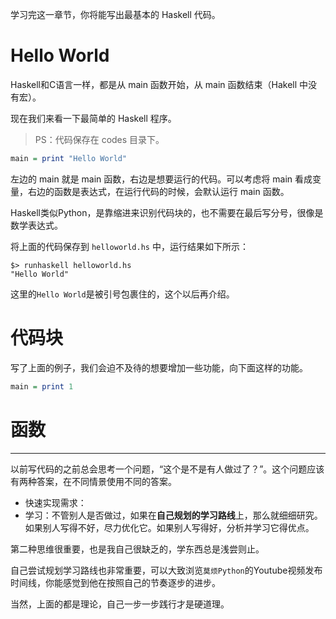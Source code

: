 
学习完这一章节，你将能写出最基本的 Haskell 代码。

# Hello World

Haskell和C语言一样，都是从 main 函数开始，从 main 函数结束（Hakell 中没有宏）。

现在我们来看一下最简单的 Haskell 程序。
> PS：代码保存在 codes 目录下。
```haskell
main = print "Hello World"
```
左边的 main 就是 main 函数，右边是想要运行的代码。可以考虑将 main 看成变量，右边的函数是表达式，在运行代码的时候，会默认运行 main 函数。

Haskell类似Python，是靠缩进来识别代码块的，也不需要在最后写分号，很像是数学表达式。

将上面的代码保存到 `helloworld.hs` 中，运行结果如下所示：
```
$> runhaskell helloworld.hs 
"Hello World"
```
这里的`Hello World`是被引号包裹住的，这个以后再介绍。

# 代码块

写了上面的例子，我们会迫不及待的想要增加一些功能，向下面这样的功能。
```haskell
main = print 1
```


# 函数



---

以前写代码的之前总会思考一个问题，“这个是不是有人做过了？”。这个问题应该有两种答案，在不同情景使用不同的答案。
- 快速实现需求：
- 学习：不管别人是否做过，如果在**自己规划的学习路线**上，那么就细细研究。如果别人写得不好，尽力优化它。如果别人写得好，分析并学习它得优点。

第二种思维很重要，也是我自己很缺乏的，学东西总是浅尝则止。

自己尝试规划学习路线也非常重要，可以大致浏览`莫烦Python`的Youtube视频发布时间线，你能感觉到他在按照自己的节奏逐步的进步。

当然，上面的都是理论，自己一步一步践行才是硬道理。